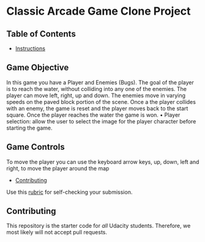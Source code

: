 # Classic Arcade Game Clone Project

## Table of Contents
- [Instructions](#instructions)

## Game Objective
In this game you have a Player and Enemies (Bugs). The goal of the player is to reach the water, without colliding into any one of the enemies. The player can move left, right, up and down. The enemies move in varying speeds on the paved block portion of the scene. Once a the player collides with an enemy, the game is reset and the player moves back to the start square. Once the player reaches the water the game is won.
•	Player selection: allow the user to select the image for the player character before starting the game. 


## Game Controls
To move the player you can use the keyboard arrow keys, up, down, left and right, to move the player around the map

- [Contributing](#contributing)

Use this [rubric](https://review.udacity.com/#!/rubrics/15/view) for self-checking your submission.


## Contributing

This repository is the starter code for _all_ Udacity students. Therefore, we most likely will not accept pull requests.



